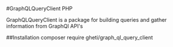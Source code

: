 #GraphQLQueryClient PHP

GraphQLQueryClient is a package for building queries and gather information from GraphQl API's

##Installation
composer require gheti/graph_ql_query_client
